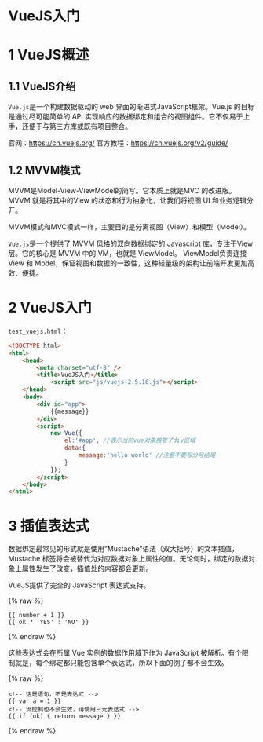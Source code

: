 # VueJS入门

# 1 VueJS概述

## 1.1 VueJS介绍
`Vue.js`是一个构建数据驱动的 web 界面的渐进式JavaScript框架。Vue.js 的目标是通过尽可能简单的 API 实现响应的数据绑定和组合的视图组件。它不仅易于上手，还便于与第三方库或既有项目整合。

官网：https://cn.vuejs.org/		官方教程：https://cn.vuejs.org/v2/guide/

## 1.2 MVVM模式
MVVM是Model-View-ViewModel的简写。它本质上就是MVC 的改进版。MVVM 就是将其中的View 的状态和行为抽象化，让我们将视图 UI 和业务逻辑分开。

MVVM模式和MVC模式一样，主要目的是分离视图（View）和模型（Model）。

`Vue.js`是一个提供了 MVVM 风格的双向数据绑定的 Javascript 库，专注于View 层。它的核心是 MVVM 中的 VM，也就是 ViewModel。 ViewModel负责连接 View 和 Model，保证视图和数据的一致性，这种轻量级的架构让前端开发更加高效、便捷。

# 2 VueJS入门

`test_vuejs.html`：

```html
<!DOCTYPE html>
<html>
    <head>
        <meta charset="utf-8" />
        <title>VueJS入门</title>
            <script src="js/vuejs-2.5.16.js"></script>
    </head>
    <body>
        <div id="app">
        	{{message}}
        </div>
        <script>
            new Vue({
                el:'#app', //表示当前vue对象接管了div区域
                data:{
                	message:'hello world' //注意不要写分号结尾
                }
            });
        </script>
    </body>
</html>
```



# 3 插值表达式

数据绑定最常见的形式就是使用”Mustache”语法（双大括号）的文本插值，Mustache 标签将会被替代为对应数据对象上属性的值。无论何时，绑定的数据对象上属性发生了改变，插值处的内容都会更新。

VueJS提供了完全的 JavaScript 表达式支持。

{% raw %}

```vue
{{ number + 1 }}
{{ ok ? 'YES' : 'NO' }}
```

{% endraw %}

这些表达式会在所属 Vue 实例的数据作用域下作为 JavaScript 被解析。有个限制就是，每个绑定都只能包含单个表达式，所以下面的例子都不会生效。

{% raw %}

```vue
<!-- 这是语句，不是表达式 -->
{{ var a = 1 }}
<!-- 流控制也不会生效，请使用三元表达式 -->
{{ if (ok) { return message } }}
```

{% endraw %}